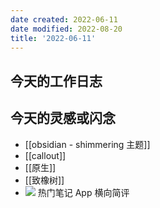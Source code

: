 ```yaml
---
date created: 2022-06-11
date modified: 2022-08-20
title: '2022-06-11'
---
```


## 今天的工作日志

## 今天的灵感或闪念

- [[obsidian - shimmering 主题]]
- [[callout]]
- [[原生]]
- [[致橡树]]
- ![](https://img.oldwinter.top/Pasted%20image%2020220611151616.png) 热门笔记 App 横向简评
